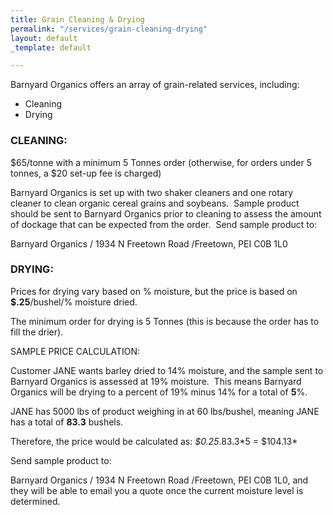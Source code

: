 ```yaml
---
title: Grain Cleaning & Drying
permalink: "/services/grain-cleaning-drying"
layout: default
_template: default

---
```

Barnyard Organics offers an array of grain-related services, including:

* Cleaning
* Drying

### CLEANING:

\$65/tonne with a minimum 5 Tonnes order (otherwise, for orders under 5 tonnes, a $20 set-up fee is charged)

Barnyard Organics is set up with two shaker cleaners and one rotary cleaner to clean organic cereal grains and soybeans.  Sample product should be sent to Barnyard Organics prior to cleaning to assess the amount of dockage that can be expected from the order.  Send sample product to:

Barnyard Organics / 1934 N Freetown Road /Freetown, PEI C0B 1L0

### DRYING:

Prices for drying vary based on % moisture, but the price is based on **$.25**/bushel/% moisture dried.

The minimum order for drying is 5 Tonnes (this is because the order has to fill the drier).

SAMPLE PRICE CALCULATION:

Customer JANE wants barley dried to 14% moisture, and the sample sent to Barnyard Organics is assessed at 19% moisture.  This means Barnyard Organics will be drying to a percent of 19% minus 14% for a total of **5**%.

JANE has 5000 lbs of product weighing in at 60 lbs/bushel, meaning JANE has a total of **83.3** bushels.

Therefore, the price would be calculated as: _$0.25_.83.3\*5 = $104.13\*

Send sample product to:

Barnyard Organics / 1934 N Freetown Road /Freetown, PEI C0B 1L0, and they will be able to email you a quote once the current moisture level is determined.
